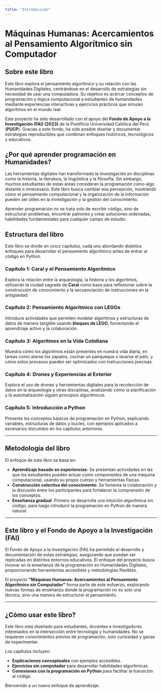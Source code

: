 ```yaml
---
title: "Introducción"
---
```


# **Máquinas Humanas: Acercamientos al Pensamiento Algorítmico sin Computador**

## **Sobre este libro**

Este libro explora el pensamiento algorítmico y su relación con las Humanidades Digitales, centrándose en el desarrollo de estrategias sin necesidad de usar una computadora. Su objetivo es acercar conceptos de programación y lógica computacional a estudiantes de humanidades mediante experiencias interactivas y ejercicios prácticos que simulan algoritmos en el mundo real.

Este proyecto ha sido desarrollado con el apoyo del **Fondo de Apoyo a la Investigación (FAI) (2023)** de la Pontificia Universidad Católica del Perú (**PUCP**). Gracias a este fondo, ha sido posible diseñar y documentar estrategias reproducibles que combinan enfoques históricos, tecnológicos y educativos.

## **¿Por qué aprender programación en Humanidades?**

Las herramientas digitales han transformado la investigación en disciplinas como la historia, la literatura, la lingüística y la filosofía. Sin embargo, muchos estudiantes de estas áreas consideran la programación como algo distante o innecesario. Este libro busca cambiar esa percepción, mostrando cómo el pensamiento computacional y la organización de la información pueden ser útiles en la investigación y la gestión del conocimiento.

Aprender programación no se trata solo de escribir código, sino de estructurar problemas, encontrar patrones y crear soluciones ordenadas, habilidades fundamentales para cualquier campo de estudio.

## **Estructura del libro**

Este libro se divide en cinco capítulos, cada uno abordando distintos enfoques para desarrollar el pensamiento algorítmico antes de entrar al código en Python.

### **Capítulo 1: Caral y el Pensamiento Algorítmico**
Explora la relación entre la arqueología, la historia y los algoritmos, utilizando la ciudad sagrada de **Caral** como base para reflexionar sobre la construcción de conocimiento y la secuenciación de instrucciones en la antigüedad.

### **Capítulo 2: Pensamiento Algorítmico con LEGOs**
Introduce actividades que permiten modelar algoritmos y estructuras de datos de manera tangible usando **bloques de LEGO**, fomentando el aprendizaje activo y la colaboración.

### **Capítulo 3: Algoritmos en la Vida Cotidiana**
Muestra cómo los algoritmos están presentes en nuestra vida diaria, en tareas como atarse los zapatos, cocinar un panqueque o lavarse el pelo, y cómo estos procesos pueden ser optimizados con instrucciones precisas.

### **Capítulo 4: Drones y Experiencias al Exterior**
Explora el uso de drones y herramientas digitales para la recolección de datos en la arqueología y otras disciplinas, analizando cómo la planificación y la automatización siguen principios algorítmicos.

### **Capítulo 5: Introducción a Python**
Presenta los conceptos básicos de programación en Python, explicando variables, estructuras de datos y bucles, con ejemplos aplicados a escenarios discutidos en los capítulos anteriores.

---

## **Metodología del libro**

El enfoque de este libro se basa en:

- **Aprendizaje basado en experiencias**: Se presentan actividades en las que los estudiantes pueden actuar como componentes de una máquina computacional, usando su propio cuerpo y herramientas físicas.
- **Construcción colectiva del conocimiento**: Se fomenta la colaboración y la discusión entre los participantes para fortalecer la comprensión de los conceptos.
- **Enseñanza gradual**: Primero se desarrolla una intuición algorítmica sin código, para luego introducir la programación en Python de manera natural.

---

## **Este libro y el Fondo de Apoyo a la Investigación (FAI)**

El Fondo de Apoyo a la Investigación (FAI) ha permitido el desarrollo y documentación de estas estrategias, asegurando que puedan ser replicadas en distintos entornos educativos. El enfoque del proyecto busca innovar en la enseñanza de la programación en Humanidades Digitales, proporcionando herramientas accesibles y metodologías flexibles.

El proyecto **"Máquinas Humanas: Acercamientos al Pensamiento Algorítmico sin Computador"** forma parte de este esfuerzo, explorando nuevas formas de enseñanza donde la programación no es solo una técnica, sino una manera de estructurar el pensamiento.

---

## **¿Cómo usar este libro?**

Este libro está diseñado para estudiantes, docentes e investigadores interesados en la intersección entre tecnología y humanidades. No se requieren conocimientos previos de programación, solo curiosidad y ganas de experimentar.

Los capítulos incluyen:

- **Explicaciones conceptuales** con ejemplos accesibles.  
- **Ejercicios sin computador** para desarrollar habilidades algorítmicas.  
- **Conexiones con la programación en Python** para facilitar la transición al código.

Bienvenido a un nuevo enfoque de aprendizaje.

